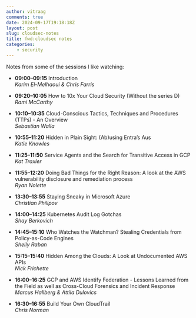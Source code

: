 ```yaml
---
author: vitraag
comments: true
date: 2024-09-17T19:18:18Z
layout: post
slug: cloudsec-notes 
title: fwd:cloudsec notes
categories:
    - security
---
```

Notes from some of the sessions I like watching:

- **09:00–09:15** Introduction  
  _Karim El-Melhaoui & Chris Farris_  

- **09:20–10:05** How to 10x Your Cloud Security (Without the series D)  
  _Rami McCarthy_  
- **10:10–10:35** Cloud-Conscious Tactics, Techniques and Procedures (TTPs) - An Overview  
  _Sebastian Walla_  
- **10:55–11:20** Hidden in Plain Sight: (Ab)using Entra’s Aus  
  _Katie Knowles_  
- **11:25–11:50** Service Agents and the Search for Transitive Access in GCP  
  _Kat Traxler_  
- **11:55–12:20** Doing Bad Things for the Right Reason: A look at the AWS vulnerability disclosure and remediation process  
  _Ryan Nolette_
- **13:30–13:55** Staying Sneaky in Microsoft Azure  
  _Christian Philipov_  
- **14:00–14:25** Kubernetes Audit Log Gotchas  
  _Shay Berkovich_  
- **14:45–15:10** Who Watches the Watchman? Stealing Credentials from Policy-as-Code Engines  
  _Shelly Raban_  
- **15:15–15:40** Hidden Among the Clouds: A Look at Undocumented AWS APIs  
  _Nick Frichette_  
- **16:00–16:25** GCP and AWS Identify Federation - Lessons Learned from the Field as well as Cross-Cloud Forensics and Incident Response  
  _Marcus Hallberg & Attila Dulovics_  
- **16:30–16:55** Build Your Own CloudTrail  
  _Chris Norman_  

